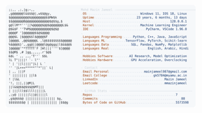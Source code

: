 <picture>
  <source srcset="https://raw.githubusercontent.com/mmazinjameel/mmazinjameel/main/dark_mode.svg?v=1747599065" media="(prefers-color-scheme: dark)">
  <img src="https://raw.githubusercontent.com/mmazinjameel/mmazinjameel/main/light_mode.svg?v=1747599065">
</picture>
